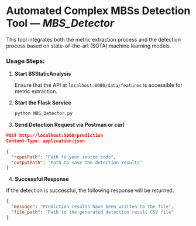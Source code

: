 # Automated Complex MBSs Detection Tool — *MBS_Detector*

This tool integrates both the metric extraction process and the detection process based on state-of-the-art (SOTA) machine learning models.

### Usage Steps:

1. **Start BSStaticAnalysis**

   Ensure that the API at `localhost:8080/data/features` is accessible for metric extraction.

2. **Start the Flask Service**

   ```python
   python MBS_Detector.py
   ```

3. **Send Detection Request via Postman or curl**

```json
POST http://localhost:5000/prediction
Content-Type: application/json

{
  "reposPath": "Path to your source code",
  "outputPath": "Path to save the detection results"
}
```

4. **Successful Response**

If the detection is successful, the following response will be returned:

```json
{
  "message": "Prediction results have been written to the file",
  "file_path": "Path to the generated detection result CSV file"
}

```

